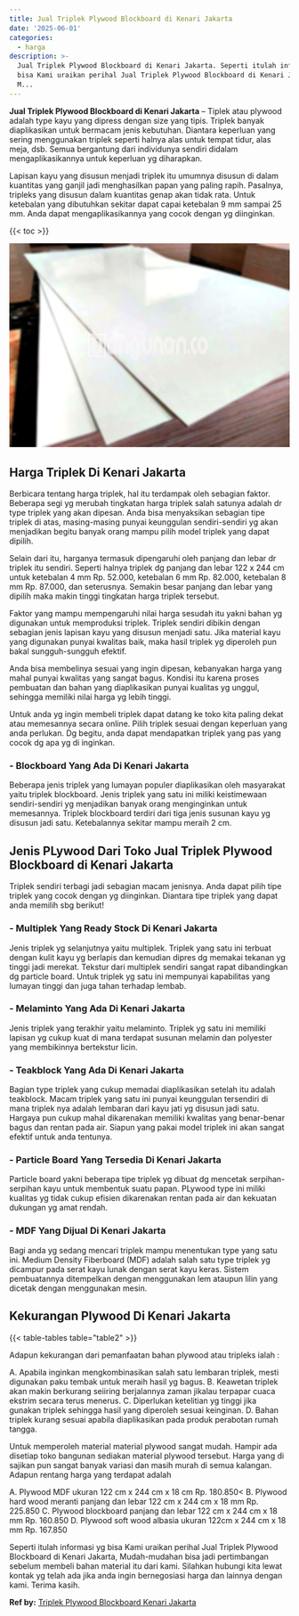 ```yaml
---
title: Jual Triplek Plywood Blockboard di Kenari Jakarta
date: '2025-06-01'
categories:
  - harga
description: >-
  Jual Triplek Plywood Blockboard di Kenari Jakarta. Seperti itulah informasi yg
  bisa Kami uraikan perihal Jual Triplek Plywood Blockboard di Kenari Jakarta,
  M...
---
```


**Jual Triplek Plywood Blockboard di Kenari Jakarta** – Tiplek atau plywood adalah type kayu yang dipress dengan size yang tipis. Triplek banyak diaplikasikan untuk bermacam jenis kebutuhan. Diantara keperluan yang sering menggunakan triplek seperti halnya alas untuk tempat tidur, alas meja, dsb. Semua bergantung dari individunya sendiri didalam mengaplikasikannya untuk keperluan yg diharapkan.

Lapisan kayu yang disusun menjadi triplek itu umumnya disusun di dalam kuantitas yang ganjil jadi menghasilkan papan yang paling rapih. Pasalnya, tripleks yang disusun dalam kuantitas genap akan tidak rata. Untuk ketebalan yang dibutuhkan sekitar dapat capai ketebalan 9 mm sampai 25 mm. Anda dapat mengaplikasikannya yang cocok dengan yg diinginkan.

{{< toc >}}

![Jual Triplek Plywood Blockboard di Kenari Jakarta](/images/jual-triplek-murah-43.png)

## Harga Triplek Di Kenari Jakarta

Berbicara tentang harga triplek, hal itu terdampak oleh sebagian faktor. Beberapa segi yg merubah tingkatan harga triplek salah satunya adalah dr type triplek yang akan dipesan. Anda bisa menyaksikan sebagian tipe triplek di atas, masing-masing punyai keunggulan sendiri-sendiri yg akan menjadikan begitu banyak orang mampu pilih model triplek yang dapat dipilih.

Selain dari itu, harganya termasuk dipengaruhi oleh panjang dan lebar dr triplek itu sendiri. Seperti halnya triplek dg panjang dan lebar 122 x 244 cm untuk ketebalan 4 mm Rp. 52.000, ketebalan 6 mm Rp. 82.000, ketebalan 8 mm Rp. 87.000, dan seterusnya. Semakin besar panjang dan lebar yang dipilih maka makin tinggi tingkatan harga triplek tersebut.

Faktor yang mampu mempengaruhi nilai harga sesudah itu yakni bahan yg digunakan untuk memproduksi triplek. Triplek sendiri dibikin dengan sebagian jenis lapisan kayu yang disusun menjadi satu. Jika material kayu yang digunakan punyai kwalitas baik, maka hasil triplek yg diperoleh pun bakal sungguh-sungguh efektif.

Anda bisa membelinya sesuai yang ingin dipesan, kebanyakan harga yang mahal punyai kwalitas yang sangat bagus. Kondisi itu karena proses pembuatan dan bahan yang diaplikasikan punyai kualitas yg unggul, sehingga memiliki nilai harga yg lebih tinggi.

Untuk anda yg ingin membeli triplek dapat datang ke toko kita paling dekat atau memesannya secara online. Pilih triplek sesuai dengan keperluan yang anda perlukan. Dg begitu, anda dapat mendapatkan triplek yang pas yang cocok dg apa yg di inginkan.

### \- Blockboard Yang Ada Di Kenari Jakarta

Beberapa jenis triplek yang lumayan populer diaplikasikan oleh masyarakat yaitu triplek blockboard. Jenis triplek yang satu ini miliki keistimewaan sendiri-sendiri yg menjadikan banyak orang menginginkan untuk memesannya. Triplek blockboard terdiri dari tiga jenis susunan kayu yg disusun jadi satu. Ketebalannya sekitar mampu meraih 2 cm.

## Jenis PLywood Dari Toko Jual Triplek Plywood Blockboard di Kenari Jakarta

Triplek sendiri terbagi jadi sebagian macam jenisnya. Anda dapat pilih tipe triplek yang cocok dengan yg diinginkan. Diantara tipe triplek yang dapat anda memilih sbg berikut!

### \- Multiplek Yang Ready Stock Di Kenari Jakarta

Jenis triplek yg selanjutnya yaitu multiplek. Triplek yang satu ini terbuat dengan kulit kayu yg berlapis dan kemudian dipres dg memakai tekanan yg tinggi jadi merekat. Tekstur dari multiplek sendiri sangat rapat dibandingkan dg particle board. Untuk triplek yg satu ini mempunyai kapabilitas yang lumayan tinggi dan juga tahan terhadap lembab.

### \- Melaminto Yang Ada Di Kenari Jakarta

Jenis triplek yang terakhir yaitu melaminto. Triplek yg satu ini memiliki lapisan yg cukup kuat di mana terdapat susunan melamin dan polyester yang membikinnya bertekstur licin.

### \- Teakblock Yang Ada Di Kenari Jakarta

Bagian type triplek yang cukup memadai diaplikasikan setelah itu adalah teakblock. Macam triplek yang satu ini punyai keunggulan tersendiri di mana triplek nya adalah lembaran dari kayu jati yg disusun jadi satu. Hargaya pun cukup mahal dikarenakan memiliki kwalitas yang benar-benar bagus dan rentan pada air. Siapun yang pakai model triplek ini akan sangat efektif untuk anda tentunya.

### \- Particle Board Yang Tersedia Di Kenari Jakarta

Particle board yakni beberapa tipe triplek yg dibuat dg mencetak serpihan-serpihan kayu untuk membentuk suatu papan. PLywood type ini miliki kualitas yg tidak cukup efisien dikarenakan rentan pada air dan kekuatan dukungan yg amat rendah.

### \- MDF Yang Dijual Di Kenari Jakarta

Bagi anda yg sedang mencari triplek mampu menentukan type yang satu ini. Medium Density Fiberboard (MDF) adalah salah satu type triplek yg dicampur pada serat kayu lunak dengan serat kayu keras. Sistem pembuatannya ditempelkan dengan menggunakan lem ataupun lilin yang dicetak dengan menggunakan mesin.

## Kekurangan Plywood Di Kenari Jakarta

{{< table-tables table="table2" >}}

Adapun kekurangan dari pemanfaatan bahan plywood atau tripleks ialah :

A. Apabila inginkan mengkombinasikan salah satu lembaran triplek, mesti digunakan paku tembak untuk meraih hasil yg bagus. B. Keawetan triplek akan makin berkurang seiiring berjalannya zaman jikalau terpapar cuaca ekstrim secara terus menerus. C. Diperlukan ketelitian yg tinggi jika gunakan triplek sehingga hasil yang diperoleh sesuai keinginan. D. Bahan triplek kurang sesuai apabila diaplikasikan pada produk perabotan rumah tangga.

Untuk memperoleh material material plywood sangat mudah. Hampir ada disetiap toko bangunan sediakan material plywood tersebut. Harga yang di sajikan pun sangat banyak variasi dan masih murah di semua kalangan. Adapun rentang harga yang terdapat adalah

A. Plywood MDF ukuran 122 cm x 244 cm x 18 cm Rp. 180.850< B. Plywood hard wood meranti panjang dan lebar 122 cm x 244 cm x 18 mm Rp. 225.850 C. Plywood blockboard panjang dan lebar 122 cm x 244 cm x 18 mm Rp. 160.850 D. Plywood soft wood albasia ukuran 122cm x 244 cm x 18 mm Rp. 167.850

Seperti itulah informasi yg bisa Kami uraikan perihal Jual Triplek Plywood Blockboard di Kenari Jakarta, Mudah-mudahan bisa jadi pertimbangan sebelum membeli bahan material itu dari kami. Silahkan hubungi kita lewat kontak yg telah ada jika anda ingin bernegosiasi harga dan lainnya dengan kami. Terima kasih.

**Ref by:** [Triplek Plywood Blockboard Kenari Jakarta](https://id.wikipedia.org/wiki/Triplek)
